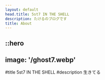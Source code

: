 ```yaml
---
layout: default
head.title: 5st7 IN THE SHELL
description: たけるのブログです
title: About
---
```


::hero
---
image: '/ghost7.webp'
---
#title
5st7 IN THE SHELL
#description
生きてる